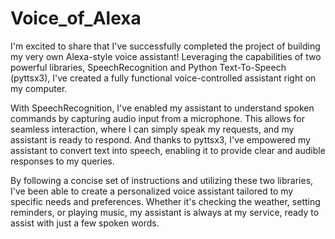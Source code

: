 # Voice_of_Alexa
I'm excited to share that I've successfully completed the project of building my very own Alexa-style voice assistant! Leveraging the capabilities of two powerful libraries, SpeechRecognition and Python Text-To-Speech (pyttsx3), I've created a fully functional voice-controlled assistant right on my computer.

With SpeechRecognition, I've enabled my assistant to understand spoken commands by capturing audio input from a microphone. This allows for seamless interaction, where I can simply speak my requests, and my assistant is ready to respond. And thanks to pyttsx3, I've empowered my assistant to convert text into speech, enabling it to provide clear and audible responses to my queries.

By following a concise set of instructions and utilizing these two libraries, I've been able to create a personalized voice assistant tailored to my specific needs and preferences. Whether it's checking the weather, setting reminders, or playing music, my assistant is always at my service, ready to assist with just a few spoken words.
